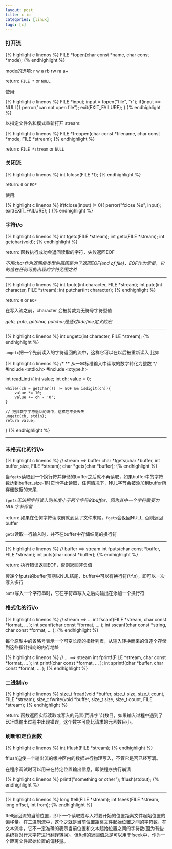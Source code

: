```yaml
---
layout: post 
title: c io 
categories: [linux]
tags: [c]
---
```


### 打开流

{% highlight c linenos %}
FILE *fopen(char const *name, char const *mode);
{% endhighlight %}

mode的选项:  r w a rb rw ra a+

return: `FILE *` or `NULL`
    
使用:

{% highlight c linenos %}
FILE *input;
input = fopen("file", "r");
if(input == NULL){
    perror("can not open file");
    exit(EXIT_FAILURE);
}
{% endhighlight %}

以指定文件名和模式重新打开 stream:

{% highlight c linenos %}
FILE *freopen(char const *filename, char const *mode, FILE *stream);
{% endhighlight %}

return: `FILE *stream` or `NULL`

### 关闭流

{% highlight c linenos %}
int fclose(FILE *f);
{% endhighlight %}

return: `0` or `EOF`

使用:

{% highlight c linenos %}
if(fclose(input) != 0){
    perror("fclose %s", input);
    exit(EXIT_FAILURE);
}
{% endhighlight %}

### 字符i/o

{% highlight c linenos %}
int fgetc(FILE *stream);
int getc(FILE *stream);
int getchar(void);
{% endhighlight %}

return: 函数执行成功会返回读取的字符，失败返回EOF

*不用char作为返回值类型的原因是为了返回EOF(end of file)，EOF作为常量，它的值在任何可能出现的字符范围之外*

---

{% highlight c linenos %}
int fputc(int character, FILE *stream);
int putc(int character, FILE *stream);
int putchar(int character);
{% endhighlight %}

return: `0` or `EOF` 

在写入流之前，character 会被剪裁为无符号字符型值

*getc, putc, getchar, putchar是通过#define定义的宏*

---

{% highlight c linenos %}
int ungetc(int character, FILE *stream);
{% endhighlight %}

`ungetc`把一个先前读入的字符返回的流中，这样它可以在以后被重新读入  比如:

{% highlight c linenos %}
/*
** 从一串标准输入中读取的数字转化为整数
*/
#include <stdio.h>
#include <ctype.h>

int read_int(){
    int value;
    int ch;
    value = 0;

    while((ch = getchar()) != EOF && isdigit(ch)){
        value *= 10;
        value += ch - '0';
    }

    // 把非数字字符退回的流中，这样它不会丢失
    ungetc(ch, stdin);
    return value;
}
{% endhighlight %}

---

### 未格式化的行i/o

{% highlight c linenos %}
// stream ==> buffer
char *fgets(char *buffer, int buffer_size, FILE *stream);
char *gets(char *buffer);
{% endhighlight %}

当`fgets`读取到一个换行符并存储的buffer之后就不再读取，如果buffer中的字符数达到buffer_size-1时它也停止读取，任何情况下，NUL字节会被添加到buffer所存储数据的末尾.

*`fgets`无法把字符读入到长度小于两个字符的buffer，因为其中一个字符需要为NUL字节保留* 

return: 如果在任何字符读取前就到达了文件末尾，`fgets`会返回NULL, 否则返回buffer

`gets`读取一行输入时，并不在buffer中存储结尾的换行符

---

{% highlight c linenos %}
// buffer ==> stream
int fputs(char const *buffer, FILE *stream);
int puts(char const *buffer);
{% endhighlight %}

return: 执行错误返回EOF，否则返回非负值 

传递个fputs的buffer预期以NUL结尾，buffer中可以有换行符(\r\n)，即可以一次写入多行

`puts`写入一个字符串时，它在字符串写入之后向输出在添加一个换行符

### 格式化的行i/o

{% highlight c linenos %}
// stream ==> ...
int fscanf(FILE *stream, char const *format, ... );
int scanf(char const *format, ... );
int sscanf(char const *string, char const *format, ... );
{% endhighlight %}

每个原型中的省略号表示一个可变长度的指针列表，从输入转换而来的值逐个存储到这些指针指向的内存地址

{% highlight c linenos %}
// ... ==> stream
int fprintf(FILE *stream, char const *format, ... );
int printf(char const *format, ... );
int sprintf(char *buffer, char const *format, ... );
{% endhighlight %}

### 二进制i/o

{% highlight c linenos %}
size_t fread(void *buffer, size_t size, size_t count, FILE *stream);
size_t fwrite(void *buffer, size_t size, size_t count, FILE *stream);
{% endhighlight %}

return: 函数返回实际读取或写入的元素(而非字节)数目，如果输入过程中遇到了EOF或输出过程中出现错误，这个数字可能比请求的元素数目小。

### 刷新和定位函数

{% highlight c linenos %}
int fflush(FILE *stream);
{% endhighlight %}

fflush迫使一个输出流的缓冲区内的数据进行物理写入，不管它是否已经写满。

在程序调试时可以用来在特定位置输出信息，即使程序执行崩溃

{% highlight c linenos %}
printf("something or other");
fflush(stdout);
{% endhighlight %}

---

{% highlight c linenos %}
long ftell(FILE *stream);
int fseek(FILE *stream, long offset, int from);
{% endhighlight %}

ftell返回流的当前位置，即下一个读取或写入将要开始的位置距离文件起始位置的偏移量。在二进制流中，这个之就是当前位置距离文件起始位置之间的字符数，在文本流中，它不一定准确的表示当前位置和文本起始位置之间的字符数(因为有些系统将对行末字符进行翻译转换)，但ftell的返回值总是可以用于fseek中，作为一个距离文件起始位置的偏移量。

